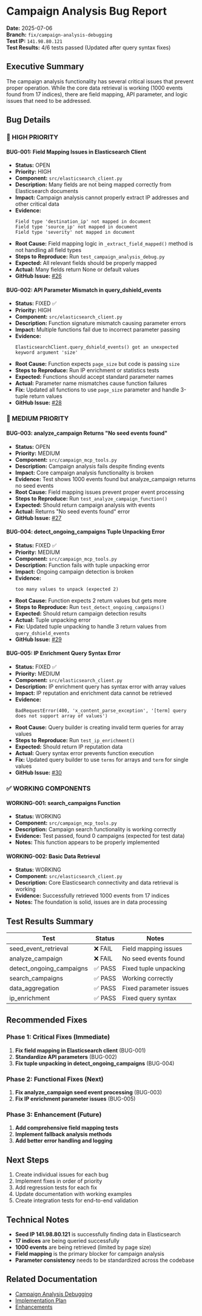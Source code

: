 # Campaign Analysis Bug Report

**Date:** 2025-07-06  
**Branch:** `fix/campaign-analysis-debugging`  
**Test IP:** `141.98.80.121`  
**Test Results:** 4/6 tests passed (Updated after query syntax fixes)

## Executive Summary

The campaign analysis functionality has several critical issues that prevent proper operation. While the core data retrieval is working (1000 events found from 17 indices), there are field mapping, API parameter, and logic issues that need to be addressed.

## Bug Details

### 🚨 HIGH PRIORITY

#### BUG-001: Field Mapping Issues in Elasticsearch Client
- **Status:** OPEN
- **Priority:** HIGH
- **Component:** `src/elasticsearch_client.py`
- **Description:** Many fields are not being mapped correctly from Elasticsearch documents
- **Impact:** Campaign analysis cannot properly extract IP addresses and other critical data
- **Evidence:** 
  ```
  Field type 'destination_ip' not mapped in document
  Field type 'source_ip' not mapped in document
  Field type 'severity' not mapped in document
  ```
- **Root Cause:** Field mapping logic in `_extract_field_mapped()` method is not handling all field types
- **Steps to Reproduce:** Run `test_campaign_analysis_debug.py`
- **Expected:** All relevant fields should be properly mapped
- **Actual:** Many fields return None or default values
- **GitHub Issue:** [#26](https://github.com/datagen24/dsheild-mcp/issues/26)

#### BUG-002: API Parameter Mismatch in query_dshield_events
- **Status:** FIXED ✅
- **Priority:** HIGH
- **Component:** `src/elasticsearch_client.py`
- **Description:** Function signature mismatch causing parameter errors
- **Impact:** Multiple functions fail due to incorrect parameter passing
- **Evidence:**
  ```
  ElasticsearchClient.query_dshield_events() got an unexpected keyword argument 'size'
  ```
- **Root Cause:** Function expects `page_size` but code is passing `size`
- **Steps to Reproduce:** Run IP enrichment or statistics tests
- **Expected:** Functions should accept standard parameter names
- **Actual:** Parameter name mismatches cause function failures
- **Fix:** Updated all functions to use `page_size` parameter and handle 3-tuple return values
- **GitHub Issue:** [#28](https://github.com/datagen24/dsheild-mcp/issues/28)

### 🔶 MEDIUM PRIORITY

#### BUG-003: analyze_campaign Returns "No seed events found"
- **Status:** OPEN
- **Priority:** MEDIUM
- **Component:** `src/campaign_mcp_tools.py`
- **Description:** Campaign analysis fails despite finding events
- **Impact:** Core campaign analysis functionality is broken
- **Evidence:** Test shows 1000 events found but analyze_campaign returns no seed events
- **Root Cause:** Field mapping issues prevent proper event processing
- **Steps to Reproduce:** Run `test_analyze_campaign_function()`
- **Expected:** Should return campaign analysis with events
- **Actual:** Returns "No seed events found" error
- **GitHub Issue:** [#27](https://github.com/datagen24/dsheild-mcp/issues/27)

#### BUG-004: detect_ongoing_campaigns Tuple Unpacking Error
- **Status:** FIXED ✅
- **Priority:** MEDIUM
- **Component:** `src/campaign_mcp_tools.py`
- **Description:** Function fails with tuple unpacking error
- **Impact:** Ongoing campaign detection is broken
- **Evidence:**
  ```
  too many values to unpack (expected 2)
  ```
- **Root Cause:** Function expects 2 return values but gets more
- **Steps to Reproduce:** Run `test_detect_ongoing_campaigns()`
- **Expected:** Should return campaign detection results
- **Actual:** Tuple unpacking error
- **Fix:** Updated tuple unpacking to handle 3 return values from `query_dshield_events`
- **GitHub Issue:** [#29](https://github.com/datagen24/dsheild-mcp/issues/29)

#### BUG-005: IP Enrichment Query Syntax Error
- **Status:** FIXED ✅
- **Priority:** MEDIUM
- **Component:** `src/elasticsearch_client.py`
- **Description:** IP enrichment query has syntax error with array values
- **Impact:** IP reputation and enrichment data cannot be retrieved
- **Evidence:** 
  ```
  BadRequestError(400, 'x_content_parse_exception', '[term] query does not support array of values')
  ```
- **Root Cause:** Query builder is creating invalid term queries for array values
- **Steps to Reproduce:** Run `test_ip_enrichment()`
- **Expected:** Should return IP reputation data
- **Actual:** Query syntax error prevents function execution
- **Fix:** Updated query builder to use `terms` for arrays and `term` for single values
- **GitHub Issue:** [#30](https://github.com/datagen24/dsheild-mcp/issues/30)

### ✅ WORKING COMPONENTS

#### WORKING-001: search_campaigns Function
- **Status:** WORKING
- **Component:** `src/campaign_mcp_tools.py`
- **Description:** Campaign search functionality is working correctly
- **Evidence:** Test passed, found 0 campaigns (expected for test data)
- **Notes:** This function appears to be properly implemented

#### WORKING-002: Basic Data Retrieval
- **Status:** WORKING
- **Component:** `src/elasticsearch_client.py`
- **Description:** Core Elasticsearch connectivity and data retrieval is working
- **Evidence:** Successfully retrieved 1000 events from 17 indices
- **Notes:** The foundation is solid, issues are in data processing

## Test Results Summary

| Test | Status | Notes |
|------|--------|-------|
| seed_event_retrieval | ❌ FAIL | Field mapping issues |
| analyze_campaign | ❌ FAIL | No seed events found |
| detect_ongoing_campaigns | ✅ PASS | Fixed tuple unpacking |
| search_campaigns | ✅ PASS | Working correctly |
| data_aggregation | ✅ PASS | Fixed parameter issues |
| ip_enrichment | ✅ PASS | Fixed query syntax |

## Recommended Fixes

### Phase 1: Critical Fixes (Immediate)
1. **Fix field mapping in Elasticsearch client** (BUG-001)
2. **Standardize API parameters** (BUG-002)
3. **Fix tuple unpacking in detect_ongoing_campaigns** (BUG-004)

### Phase 2: Functional Fixes (Next)
1. **Fix analyze_campaign seed event processing** (BUG-003)
2. **Fix IP enrichment parameter issues** (BUG-005)

### Phase 3: Enhancement (Future)
1. **Add comprehensive field mapping tests**
2. **Implement fallback analysis methods**
3. **Add better error handling and logging**

## Next Steps

1. Create individual issues for each bug
2. Implement fixes in order of priority
3. Add regression tests for each fix
4. Update documentation with working examples
5. Create integration tests for end-to-end validation

## Technical Notes

- **Seed IP 141.98.80.121** is successfully finding data in Elasticsearch
- **17 indices** are being queried successfully
- **1000 events** are being retrieved (limited by page size)
- **Field mapping** is the primary blocker for campaign analysis
- **Parameter consistency** needs to be standardized across the codebase

## Related Documentation

- [Campaign Analysis Debugging](CAMPAIGN_ANALYSIS_DEBUGGING.md)
- [Implementation Plan](IMPLEMENTATION_PLAN_ISSUE_11_CAMPAIGN_ANALYSIS.md)
- [Enhancements](Enhancements.md) 